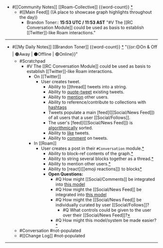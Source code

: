 - #[[Community Notes]] [[Roam-Collective]] {{word-count}} [*]([[rc]])
    - #[[Main Feed]] ((A place to showcase graph highlights throughout the day)) 
        - Brandon Toner:: __15:53 UTC / 11:53 AST__
"#V The [[RC Conversation Module]] could be used as basis to establish [[Twitter]]-like Roam interactions." 
- ---
- #[[My Daily Notes]] [[Brandon Toner]] {{word-count}} [*]([[bnt]]) "{{or:🟡On & Off | 🟠Away | ⚫️Offline | 🟢Online}}"
    - #Scratchpad 
        - #V The [[RC Conversation Module]] could be used as basis to establish [[Twitter]]-like Roam interactions.
            - On [[Twitter]]
                - User creates tweet.
                    - Ability to [[thread]] tweets into a string.
                    - Ability to [quote-tweet]([[quote-tweets]]) existing tweets.
                    - Ability to [mention]([[Social/Mentions]]) other users.
                    - Ability to reference/contribute to collections with [hashtags]([[Social/Hashtags]])
                    - Tweets populate a main [feed]([[Social/News Feed]]) of all users that a user [[Social/Follows]].
                    - The user's [feed]([[Social/News Feed]]) is [algorithmically]([[algorithms]]) sorted.
                    - Ability to [like]([[Social/Likes]]) tweets.
                    - Ability to [comment]([[Social/Comments]]) on tweets. 
            - In [[Roam]]
                - User creates a post in their `#Conversation` module.[*](((Af6UZVlBv)))
                    - Ability to block-ref contents of the graph.[*](((SpzVTWVs8)))
                    - Ability to string several blocks together as a thread.[*](((iEmQm-YjE)))
                    - Ability to mention other users.[*](((QJTpZVw-4)))
                    - Ability to [react]([[emoji reactions]]) to blocks[*](((jTE6MNem6)))
                    - **Open Questions:**
                        - #Q How might [[Social/Comments]] be integrated into [this model](((Bzh7rDrm1)))
                        - #Q How might the [[Social/News Feed]] be integrated into [this model](((Bzh7rDrm1)))
                        - #Q How might the [[Social/News Feed]] be individually curated by user [[Social/Follows]]?
                            - #Q What controls could be given to the user over their [[Social/News Feed]]?[*](((Bzh7rDrm1)))
                        - #Q How might this model/system be made easier?[*](((Bzh7rDrm1)))
    - #Conversation #not-populated 
    - #[[Change Log]] #not-populated
- ---
